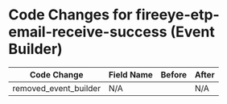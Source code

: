 # Code Changes for fireeye-etp-email-receive-success (Event Builder)

| Code Change | Field Name | Before | After |
|-------------|------------|--------|-------|
| removed_event_builder | N/A |  | N/A |